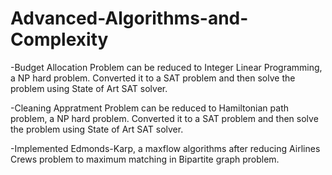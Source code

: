 # Advanced-Algorithms-and-Complexity

-Budget Allocation Problem can be reduced to Integer Linear Programming, a NP hard problem. Converted it to a SAT problem and then solve the problem using State of Art SAT solver.

-Cleaning Appratment Problem can be reduced to Hamiltonian path problem, a NP hard problem. Converted it to a SAT problem and then solve the problem using State of Art SAT solver.

-Implemented Edmonds-Karp, a maxflow algorithms after reducing Airlines Crews problem to maximum matching in Bipartite graph problem.
